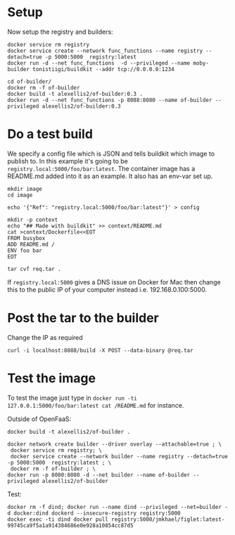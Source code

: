 # Setup

Now setup the registry and builders:

```
docker service rm registry
docker service create --network func_functions --name registry --detach=true -p 5000:5000  registry:latest
docker run -d --net func_functions  -d --privileged --name moby-builder tonistiigi/buildkit --addr tcp://0.0.0.0:1234

cd of-builder/
docker rm -f of-builder
docker build -t alexellis2/of-builder:0.3 .
docker run -d --net func_functions -p 8088:8080 --name of-builder --privileged alexellis2/of-builder:0.3
```

# Do a test build

We specify a config file which is JSON and tells buildkit which image to publish to. In this example it's going to be `registry.local:5000/foo/bar:latest`. The container image has a README.md added into it as an example. It also has an env-var set up.

```
mkdir image
cd image

echo '{"Ref": "registry.local:5000/foo/bar:latest"}' > config

mkdir -p context
echo "## Made with buildkit" >> context/README.md
cat >context/Dockerfile<<EOT
FROM busybox
ADD README.md /
ENV foo bar
EOT

tar cvf req.tar .
```

If `registry.local:5000` gives a DNS issue on Docker for Mac then change this to the public IP of your computer instead i.e. 192.168.0.100:5000.

# Post the tar to the builder

Change the IP as required

```
curl -i localhost:8088/build -X POST --data-binary @req.tar
```

# Test the image

To test the image just type in `docker run -ti 127.0.0.1:5000/foo/bar:latest cat /README.md` for instance.

Outside of OpenFaaS:

```
docker build -t alexellis2/of-builder .

docker network create builder --driver overlay --attachable=true ; \
 docker service rm registry; \
 docker service create --network builder --name registry --detach=true -p 5000:5000  registry:latest ; \
 docker rm -f of-builder ; \
docker run -p 8080:8080 -d --net builder --name of-builder --privileged alexellis2/of-builder
```

Test:

```
docker rm -f dind; docker run --name dind --privileged --net=builder -d docker:dind dockerd --insecure-registry registry:5000
docker exec -ti dind docker pull registry:5000/jmkhael/figlet:latest-99745ca9f5a1a914384686e0e928a10854cc87d5
```

